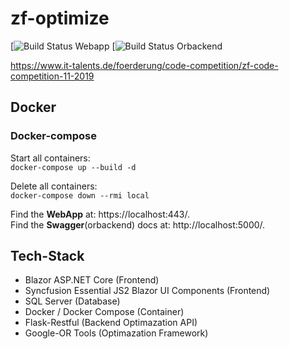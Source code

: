 # zf-optimize
[![Build Status Webapp](https://github.com/ScholliYT/zf-optimize/workflows/Publish-Dockerimage-Webapp/badge.svg)
[![Build Status Orbackend](https://github.com/ScholliYT/zf-optimize/workflows/Publish-Dockerimage-Orbackend/badge.svg)

https://www.it-talents.de/foerderung/code-competition/zf-code-competition-11-2019

## Docker
### Docker-compose
Start all containers:  
`docker-compose up --build -d`

Delete all containers:  
`docker-compose down --rmi local`

Find the __WebApp__ at: https://localhost:443/.  
Find the __Swagger__(orbackend) docs at: http://localhost:5000/.


## Tech-Stack
- Blazor ASP.NET Core (Frontend)
- Syncfusion Essential JS2 Blazor UI Components (Frontend)
- SQL Server (Database)
- Docker / Docker Compose (Container)
- Flask-Restful (Backend Optimazation API)
- Google-OR Tools (Optimazation Framework)
